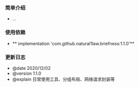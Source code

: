 ### 简单介绍
  * ...

### 使用依赖
  * ** implementation 'com.github.natural1law.briefness:1.1.0'**
  
### 更新日志
  * @date 2020/12/02
  * @version 1.1.0
  * @explain 日常使用工具、分组布局、网络请求封装等
  
